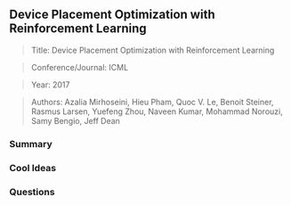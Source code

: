## Device Placement Optimization with Reinforcement Learning

> Title: Device Placement Optimization with Reinforcement Learning 

> Conference/Journal: ICML 

> Year: 2017

> Authors: 
Azalia Mirhoseini, Hieu Pham, Quoc V. Le, Benoit Steiner, Rasmus Larsen,
Yuefeng Zhou, Naveen Kumar, Mohammad Norouzi, Samy Bengio, Jeff Dean 

### Summary



### Cool Ideas



### Questions

